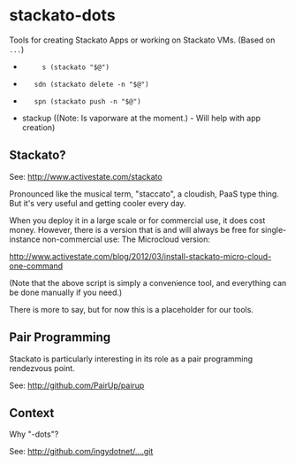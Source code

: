 stackato-dots
=============

Tools for creating Stackato Apps or working on Stackato VMs. (Based on `...`)

<!--
Requires: https://github.com/sharpsaw/perl-dots (for its bin/bin-docs)
Update by having sharpsaw/perl-dots then yy@" on the next line:
jjV}k!bin-docs
-->
*          s (stackato "$@")
*        sdn (stackato delete -n "$@")
*        spn (stackato push -n "$@")
*    stackup ((Note: Is vaporware at the moment.) - Will help with app creation)

Stackato?
---------

See: http://www.activestate.com/stackato

Pronounced like the musical term, "staccato", a cloudish, PaaS type thing. But
it's very useful and getting cooler every day.

When you deploy it in a large scale or for commercial use, it does cost money.
However, there is a version that is and will always be free for
single-instance non-commercial use: The Microcloud version:

http://www.activestate.com/blog/2012/03/install-stackato-micro-cloud-one-command

(Note that the above script is simply a convenience tool, and everything can
be done manually if you need.)

There is more to say, but for now this is a placeholder for our tools.


Pair Programming
----------------

Stackato is particularly interesting in its role as a pair programming
rendezvous point.

See: http://github.com/PairUp/pairup

Context
-------

Why "-dots"?

See: http://github.com/ingydotnet/....git
